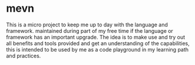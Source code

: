 # mevn
This is a micro project to keep me up to day with the language and framework. maintained during part of my free time if the language or framework has an important upgrade. The idea is to make use and try out all benefits and tools provided and get an understanding of the capabilities, this is intended to be used by me as a code playground in my learning path and practices.
